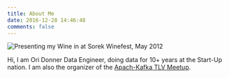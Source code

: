 ```yaml
---
title: About Me
date: 2016-12-28 14:46:48
comments: false
---
```



 ![Presenting my Wine in at Sorek Winefest, May 2012](/about/images/WineFest.JPG) 
<!-- {% img  /about/images/WineFest.JPG %}  -->
 <!-- "Presenting my Wine in at Sorek Winefest, May 2012" %} -->
Hi, I am Ori Donner Data Engineer, doing data for 10+ years at the Start-Up nation.
I am also the organizer of the [Apach-Kafka TLV Meetup](https://www.meetup.com/Apache-Kafka-TLV/).
